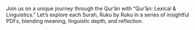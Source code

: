 Join us on a unique journey through the Qur’ān with “Qur’ān: Lexical & Linguistics.”
Let’s explore each Surah, Ruku by Ruku in a series of insightful PDFs, blending meaning, linguistic depth, and reflection.
